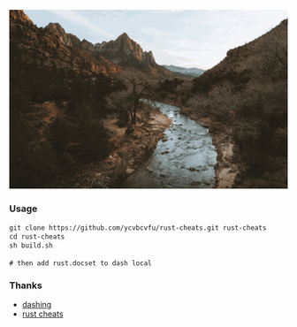 ![rust-cheats](./rust.gif)



### Usage




```
git clone https://github.com/ycvbcvfu/rust-cheats.git rust-cheats
cd rust-cheats
sh build.sh

# then add rust.docset to dash local
```



### Thanks

- [dashing](https://github.com/technosophos/dashing)
- [rust cheats](https://cheats.rs/)